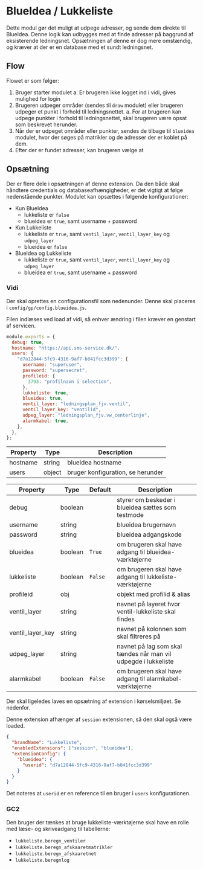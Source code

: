 # BlueIdea / Lukkeliste

Dette modul gør det muligt at udpege adresser, og sende dem direkte til BlueIdea. Denne logik kan udbygges med at finde adresser på baggrund af eksisterende ledningsnet. Opsætningen af denne er dog mere omstændig, og kræver at der er en database med et sundt ledningsnet.

## Flow

Flowet er som følger:

1. Bruger starter modulet
   a. Er brugeren ikke logget ind i vidi, gives mulighed for login
2. Brugeren udpeger områder (sendes til `draw` modulet) eller brugeren udpeger et punkt i forhold til ledningsnettet.
   a. For at brugeren kan udpege punkter i forhold til ledningsnettet, skal brugeren være opsat som beskrevet herunder.
3. Når der er udpeget områder eller punkter, sendes de tilbage til `blueidea` modulet, hvor der søges på matrikler og de adresser der er koblet på dem.
4. Efter der er fundet adresser, kan brugeren vælge at

## Opsætning

Der er flere dele i opsætningen af denne extension. Da den både skal håndtere credentials og databaseafhængigheder, er det vigtigt at følge nedenstående punkter. Modulet kan opsættes i følgende konfigurationer:

- Kun BlueIdea
  - lukkeliste er `false`
  - blueidea er `true`, samt username + password
- Kun Lukkeliste
  - lukkeliste er `true`, samt `ventil_layer`, `ventil_layer_key` og `udpeg_layer`
  - blueidea er `false`
- BlueIdea og Lukkeliste
  - lukkeliste er `true`, samt `ventil_layer`, `ventil_layer_key` og `udpeg_layer`
  - blueidea er `true`, samt username + password

### Vidi

Der skal oprettes en configurationsfil som nedenunder. Denne skal placeres i `config/gp/config.blueidea.js`.

Filen indlæses ved load af vidi, så enhver ændring i filen kræver en genstart af servicen.

```js
module.exports = {
  debug: true,
  hostname: "https://api.sms-service.dk/",
  users: {
    "d7a12844-5fc9-4316-9af7-b841fcc3d399": {
      username: "superuser",
      password: "supersecret",
      profileid: {
        3793: "profilnavn i selection",
      },
      lukkeliste: true,
      blueidea: true,
      ventil_layer: "ledningsplan_fjv.ventil",
      ventil_layer_key: "ventilid",
      udpeg_layer: "ledningsplan_fjv.vw_centerlinje",
      alarmkabel: true,
    },
  },
};
```

| Property | Type   | Description                       |
| -------- | ------ | --------------------------------- |
| hostname | string | blueidea hostname                 |
| users    | object | bruger konfiguration, se herunder |

| Property         | Type    | Default | Description                                                    |
| ---------------- | ------- | ------- | -------------------------------------------------------------- |
| debug            | boolean |         | styrer om beskeder i blueidea sættes som testmode              |
| username         | string  |         | blueidea brugernavn                                            |
| password         | string  |         | blueidea adgangskode                                           |
| blueidea         | boolean | `True`  | om brugeren skal have adgang til blueidea-værktøjerne          |
| lukkeliste       | boolean | `False` | om brugeren skal have adgang til lukkeliste-værktøjerne        |
| profileid        | obj     |         | objekt med profilid & alias                                    |
| ventil_layer     | string  |         | navnet på layeret hvor ventil-lukkeliste skal findes           |
| ventil_layer_key | string  |         | navnet på kolonnen som skal filtreres på                       |
| udpeg_layer      | string  |         | navnet på lag som skal tændes når man vil udpegde i lukkeliste |
| alarmkabel       | boolean | `False` | om brugeren skal have adgang til alarmkabel-værktøjerne        |

Der skal ligeledes laves en opsætning af extension i kørselsmiljøet. Se nedenfor.

Denne extension afhænger af `session` extensionen, så den skal også være loaded.

```json
{
  "brandName": "Lukkeliste",
  "enabledExtensions": ["session", "blueidea"],
  "extensionConfig": {
    "blueidea": {
      "userid": "d7a12844-5fc9-4316-9af7-b841fcc3d399"
    }
  }
}
```

Det noteres at `userid` er en reference til en bruger i `users` konfigurationen.

### GC2

Den bruger der tænkes at bruge lukkeliste-værktøjerne skal have en rolle med læse- og skriveadgang til tabellerne:

- `lukkeliste.beregn_ventiler`
- `lukkeliste.beregn_afskaaretmatrikler`
- `lukkeliste.beregn_afskaaretnet`
- `lukkeliste.beregnlog`
